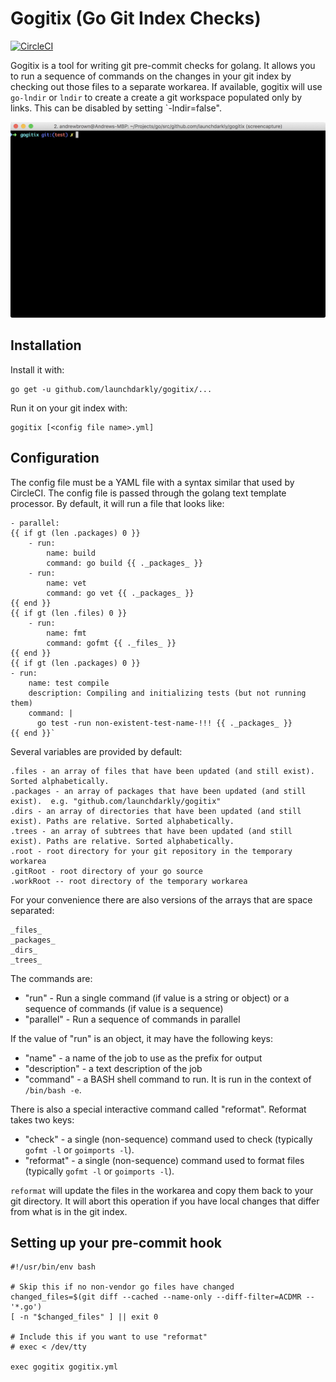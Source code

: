 # Gogitix (Go Git Index Checks)

[![CircleCI](https://circleci.com/gh/launchdarkly/gogitix.svg?style=svg)](https://circleci.com/gh/launchdarkly/gogitix)

Gogitix is a tool for writing git pre-commit checks for golang.  It allows you to run a sequence of commands on the changes in your git index by checking out those files to a separate workarea.
If available, gogitix will use `go-lndir` or `lndir` to create a create a git workspace populated only by links.  This can be disabled by setting `-lndir=false".

![gogitix in action](gogitix.gif?raw=true    "gogitix in action")

## Installation

Install it with:

```
go get -u github.com/launchdarkly/gogitix/...
```

Run it on your git index with:

```
gogitix [<config file name>.yml]
```

## Configuration

The config file must be a YAML file with a syntax similar that used by CircleCI.
The config file is passed through the golang text template processor.  By default, it will run a file that looks like:

```
- parallel:
{{ if gt (len .packages) 0 }}
    - run:
        name: build
        command: go build {{ ._packages_ }}
    - run:
        name: vet
        command: go vet {{ ._packages_ }}
{{ end }}
{{ if gt (len .files) 0 }}
    - run:
        name: fmt
        command: gofmt {{ ._files_ }}
{{ end }}
{{ if gt (len .packages) 0 }}
- run:
    name: test compile
    description: Compiling and initializing tests (but not running them)
    command: |
      go test -run non-existent-test-name-!!! {{ ._packages_ }}
{{ end }}`
```

Several variables are provided by default:

```
.files - an array of files that have been updated (and still exist). Sorted alphabetically.
.packages - an array of packages that have been updated (and still exist).  e.g. "github.com/launchdarkly/gogitix"
.dirs - an array of directories that have been updated (and still exist). Paths are relative. Sorted alphabetically.
.trees - an array of subtrees that have been updated (and still exist). Paths are relative. Sorted alphabetically.
.root - root directory for your git repository in the temporary workarea
.gitRoot - root directory of your go source
.workRoot -- root directory of the temporary workarea
```

For your convenience there are also versions of the arrays that are space separated:

```
_files_
_packages_
_dirs_
_trees_
```

The commands are:

  * "run" - Run a single command (if value is a string or object) or a sequence of commands (if value is a sequence)
  * "parallel" - Run a sequence of commands in parallel

If the value of "run" is an object, it may have the following keys:
  * "name" - a name of the job to use as the prefix for output
  * "description" - a text description of the job
  * "command" - a BASH shell command to run.  It is run in the context of `/bin/bash -e`.

There is also a special interactive command called "reformat".  Reformat takes two keys:
  * "check" - a single (non-sequence) command used to check (typically `gofmt -l` or `goimports -l`).
  * "reformat" - a single (non-sequence) command used to format files (typically `gofmt -l` or `goimports -l`).

`reformat` will update the files in the workarea and copy them back to your git directory.  It will abort this operation if you have local changes that differ from what is in the git index.


## Setting up your pre-commit hook

```
#!/usr/bin/env bash

# Skip this if no non-vendor go files have changed
changed_files=$(git diff --cached --name-only --diff-filter=ACDMR -- '*.go')
[ -n "$changed_files" ] || exit 0

# Include this if you want to use "reformat" 
# exec < /dev/tty

exec gogitix gogitix.yml
``` 
